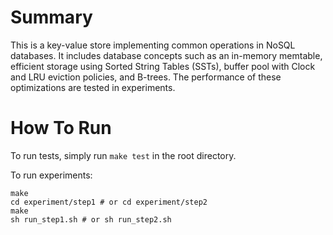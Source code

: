 # Summary
This is a key-value store implementing common operations in NoSQL databases. It includes database concepts such as an in-memory memtable, efficient storage using Sorted String Tables (SSTs), buffer pool with Clock and LRU eviction policies, and B-trees. The performance of these optimizations are tested in experiments.

# How To Run
To run tests, simply run ```make test``` in the root directory.

To run experiments:
```
make
cd experiment/step1 # or cd experiment/step2
make 
sh run_step1.sh # or sh run_step2.sh
```
